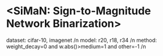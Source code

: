 # <SiMaN: Sign-to-Magnitude Network Binarization>
dataset: cifar-10, imagenet /n
model: r20, r18, r34 /n
method: weight_decay=0 and w.abs()>medium=1 and other=-1 /n
# <Distance-aware Quantization>
